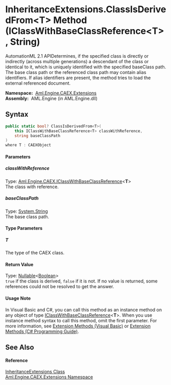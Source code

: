 InheritanceExtensions.ClassIsDerivedFrom&lt;T> Method (IClassWithBaseClassReference&lt;T>, String)
==================================================================================================
AutomationML 2.1 APIDetermines, if the specified class is directly or indirectly (across multiple generations) a descendant of the class or identical to it, which is uniquely identified with the specified baseClass path. The base class path or the referenced class path may contain alias identifiers. If alias identifiers are present, the method tries to load the external referenced document.

  **Namespace:**  [Aml.Engine.CAEX.Extensions][1]  
  **Assembly:**  AML.Engine (in AML.Engine.dll)

Syntax
------

```csharp
public static bool? ClassIsDerivedFrom<T>(
	this IClassWithBaseClassReference<T> classWithReference,
	string baseClassPath
)
where T : CAEXObject

```

#### Parameters

##### *classWithReference*
Type: [Aml.Engine.CAEX.IClassWithBaseClassReference][2]&lt;**T**>  
The class with reference.

##### *baseClassPath*
Type: [System.String][3]  
The base class path.

#### Type Parameters

##### *T*
The type of the CAEX class.

#### Return Value
Type: [Nullable][4]&lt;[Boolean][5]>  
`true` if the class is derived, `false` if it is not. If no value is returned, some references could not be resolved to get the answer. 
#### Usage Note
In Visual Basic and C#, you can call this method as an instance method on any object of type [IClassWithBaseClassReference][2]&lt;**T**>. When you use instance method syntax to call this method, omit the first parameter. For more information, see [Extension Methods (Visual Basic)][6] or [Extension Methods (C# Programming Guide)][7].

See Also
--------

#### Reference
[InheritanceExtensions Class][8]  
[Aml.Engine.CAEX.Extensions Namespace][1]  

[1]: ../README.md
[2]: ../../Aml.Engine.CAEX/IClassWithBaseClassReference_1/README.md
[3]: https://docs.microsoft.com/dotnet/api/system.string
[4]: https://docs.microsoft.com/dotnet/api/system.nullable-1
[5]: https://docs.microsoft.com/dotnet/api/system.boolean
[6]: https://docs.microsoft.com/dotnet/visual-basic/programming-guide/language-features/procedures/extension-methods
[7]: https://docs.microsoft.com/dotnet/csharp/programming-guide/classes-and-structs/extension-methods
[8]: README.md
[9]: https://www.automationml.org
[10]: ../../icons/logoShade.png